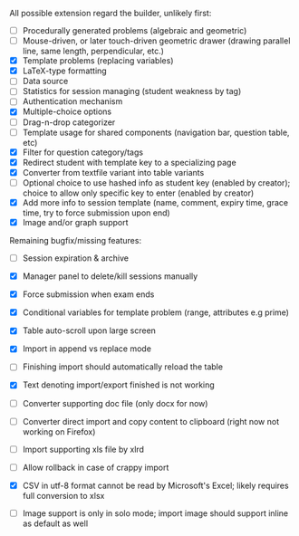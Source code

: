 All possible extension regard the builder, unlikely first:
- [ ] Procedurally generated problems (algebraic and geometric)
- [ ] Mouse-driven, or later touch-driven geometric drawer (drawing parallel line, same length, perpendicular, etc.)
- [x] Template problems (replacing variables)
- [x] LaTeX-type formatting
- [ ] Data source
- [ ] Statistics for session managing (student weakness by tag)
- [ ] Authentication mechanism
- [x] Multiple-choice options
- [ ] Drag-n-drop categorizer
- [ ] Template usage for shared components (navigation bar, question table, etc)
- [x] Filter for question category/tags
- [x] Redirect student with template key to a specializing page 
- [x] Converter from textfile variant into table variants
- [ ] Optional choice to use hashed info as student key (enabled by creator); choice to allow only specific key to enter (enabled by creator)
- [x] Add more info to session template (name, comment, expiry time, grace time, try to force submission upon end)
- [x] Image and/or graph support

Remaining bugfix/missing features:
- [ ] Session expiration & archive 
- [x] Manager panel to delete/kill sessions manually
- [x] Force submission when exam ends
- [x] Conditional variables for template problem (range, attributes e.g prime)
- [x] Table auto-scroll upon large screen
- [x] Import in append vs replace mode
- [ ] Finishing import should automatically reload the table
- [x] Text denoting import/export finished is not working
- [ ] Converter supporting doc file (only docx for now)
- [ ] Converter direct import and copy content to clipboard (right now not working on Firefox)
- [ ] Import supporting xls file by xlrd
- [ ] Allow rollback in case of crappy import 
- [x] CSV in utf-8 format cannot be read by Microsoft's Excel; likely requires full conversion to xlsx 
- [ ] Image support is only in solo mode; import image should support inline as default as well

